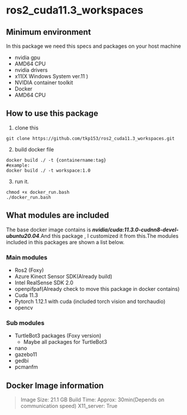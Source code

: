# ros2_cuda11.3_workspaces
## Minimum environment 
In this package we need this specs and packages on your host machine
- nvidia gpu
- AMD64 CPU 
- nvidia drivers
- x11(X Windows System ver.11 )
- NVIDIA container toolkit
- Docker
- AMD64 CPU


## How to use this package

 1. clone this
  ```
  git clone https://github.com/tkp153/ros2_cuda11.3_workspaces.git
  ```
 2. build docker file
  ```
  docker build ./ -t {containername:tag}
  #example:
  docker build ./ -t workspace:1.0
  ```
 3. run it.
  ```
  chmod +x docker_run.bash
  ./docker_run.bash
  ```

## What modules are included
The base docker image contains is ***nvidia/cuda:11.3.0-cudnn8-devel-ubuntu20.04***.And this package , I customized it from this.The modules included in this packages are shown a list below.
### Main modules
- Ros2 (Foxy)
- Azure Kinect Sensor SDK(Already build)
- Intel RealSense SDK 2.0
- openpifpaf(Already check to move this package in docker contains)
- Cuda 11.3
- Pytorch 1.12.1 with cuda (included torch vision and torchaudio) 
- opencv
### Sub modules
- TurtleBot3 packages (Foxy version)
  - Maybe all packages for TurtleBot3 
- nano
- gazebo11
- gedbi
- pcmanfm

## Docker Image information
> Image Size: 21.1 GB
> Build Time: Approx: 30min(Depends on communication speed)
> X11_server: True
